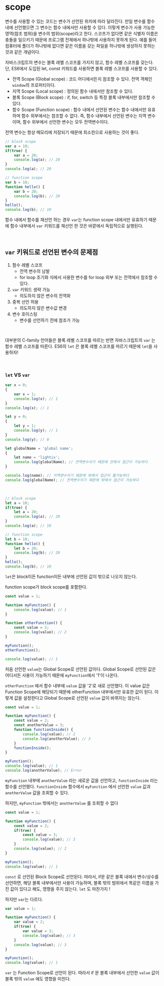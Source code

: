 # scope
변수를 사용할 수 있는 코드는 변수가 선언된 위치에 따라 달라진다. 만일 변수를 함수 내에 선언했으면 그 변수는 함수 내에서만 사용할 수 있다. 이렇게 변수가 사용 가능한 영역(참조 범위)을 변수의 범위(scope)라고 한다. 스코프가 없다면 같은 식별자 이름은 충돌을 일으키기 때문에 프로그램 전체에서 하나밖에 사용하지 못하게 된다. 예를 들어 컴퓨터에 폴더가 하나밖에 없다면 같은 이름을 갖는 파일을 하나밖에 생성하지 못하는 것과 같은 개념이다.

자바스크립트의 변수는 블록 레벨 스코프를 가지지 않고, 함수 레벨 스코프를 갖는다. 단, ES6에서 도입된 let, const 키워드를 사용하면 블록 레벨 스코프를 사용할 수 있다.

- 전역 Scope (Global scope) : 코드 어디에서든지 참조할 수 있다. 전역 객체인 `window`의 프로퍼티이다.
- 지역 Scope (Local scope) : 정의된 함수 내에서만 참조할 수 있다.
- 블록 Scope (Block scope) : if, for, switch 등 특정 블록 내부에서만 참조할 수 있다.
- 함수 Scope (Function scope) : 함수 내에서 선언된 변수는 함수 내에서만 유효하며 함수 외부에서는 참조할 수 없다. 즉, 함수 내부에서 선언된 변수는 지역 변수이며, 함수 외부에서 선언한 변수는 모두 전역변수이다.

전역 변수는 항상 메모리에 저장되기 때문에 최소한으로 사용하는 것이 좋다.

```jsx
// block scope
var a = 10;
if(true) {
	var a = 20;
	console.log(a); // 20
}
console.log(a); // 20

// function scope
var b = 10;
function hello() {
	var b = 20;
	console.log(b); // 20
}
hello();
console.log(b); // 10
```
함수 내에서 함수를 재선언 하는 경우 `var`는 function scope 내에서만 유효하기 때문에 함수 내부에서 `var` 키워드를 재선언 한 것은 바깥에서 독립적으로 실행된다.

<br />

## `var` 키워드로 선언된 변수의 문제점
1. 함수 레벨 스코프
   * 전역 변수의 남발
   * for loop 초기화 식에서 사용한 변수를 for loop 외부 또는 전역에서 참조할 수 있다.
2. `var` 키워드 생략 가능
   * 의도하지 않은 변수의 전역화
3. 중복 선언 허용
   * 의도하지 않은 변수값 변경
4. 변수 호이스팅
   * 변수를 선언하기 전에 참조가 가능

<br />

대부분의 C-family 언어들은 블록 레벨 스코프를 따르는 반면 자바스크립트의 `var` 는 함수 레벨 스코프를 따른다. ES6의 `let` 은 블록 레벨 스코프를 따르기 때문에 `let`을 사용하자!

<br />

### `let` VS `var`
```jsx
var x = 0;
{
	var x = 1;
	console.log(x); // 1
}
console.log(x); // 1

let y = 0;
{
	let y = 1;
	console.log(y); // 1
}
console.log(y); // 0
```

```jsx
let globalName = 'global name';
{
	let name = 'lightix';
	console.log(globalName); // 전역변수이기 때문에 안에서 접근이 가능하다
}

console.log(name); // 지역변수이기 때문에 밖에서 접근이 불가능하다
console.log(globalName); // 전역변수이기 때문에 밖에서 접근이 가능하다
```
<br />

```jsx
// block scope
let a = 10;
if(true) {
	let a = 20;
	console.log(a); // 20
}
console.log(a); // 10

// function scope
let b = 10;
function hello() {
	let b = 20;
	console.log(b); // 20
}
hello();
console.log(b); // 10
```
`let`은 block이든 function이든 내부에 선언된 값이 밖으로 나오지 않는다.

function scope가 block scope를 포함한다.

```jsx
const value = 1;

function myFunction() {
	console.log(value); // 1
}

function otherFunction() {
	const value = 2;
	console.log(value); // 2
}

myFunction();
otherFunction();

console.log(value); // 1
```
처음 선언한 `value`는 Global Scope로 선언된 값이다. Global Scope로 선언된 값은 어디서든 사용이 가능하기 때문에 `myFunction`에서 '1'이 나온다.

`otherFunction` 에서 함수 내부에 `value` 값을 '2'로 새로 선언했다. 이 value 값은 Function Scope에 해당되기 때문에 otherFunction 내부에서만 유효한 값이 된다. 이렇게 값을 설정한다고 Global Scope로 선언된 `value` 값이 바뀌지는 않는다.

```jsx
const value = 1;

function myFunction() {
	const value = 2;
	const anotherValue = 3;
	function functionInside() {
		console.log(value); // 2
		console.log(anotherValue); // 3
	}
	functionInside();
}

myFunction();
console.log(value); // 1
console.log(anotherValue); // Error
```

`myFunction` 내부에 `anotherValue` 라는 새로운 값을 선언하고, `functionInside` 라는 함수를 선언했다. `functionInside` 함수에서 `myFunction` 에서 선언한 `value` 값과 `anotherValue` 값을 조회할 수 있다.

하지만, `myFunction` 밖에서는 `anotherValue` 를 조회할 수 없다

```jsx
const value = 1;

function myFunction() {
	const value = 2;
	if(true) {
		const value = 3;
		console.log(value); // 3
	}
	console.log(value); // 2
}

myFunction();
console.log(value); // 1
```

`const` 로 선언된 Block Scope로 선언된다. 따라서, if문 같은 블록 내에서 변수/상수를 선언하면, 해당 블록 내부에서만 사용이 가능하며, 블록 밖의 범위에서 똑같은 이름을 가진 값이 있다고 해도, 영향을 주지 않는다. `let` 도 마찬가지 !

하지만 `var`는 다르다.

```jsx
var value = 1;

function myFunction() {
	var value = 2;
	if(true) {
		var value = 3;
		console.log(value); // 3
	}
	console.log(value); // 3
}

myFunction();
console.log(value); // 1
```
`var` 는 Function Scope로 선언이 된다. 따라서 if 문 블록 내부에서 선언한 `value` 값이 블록 밖의 `value` 에도 영향을 미친다.
